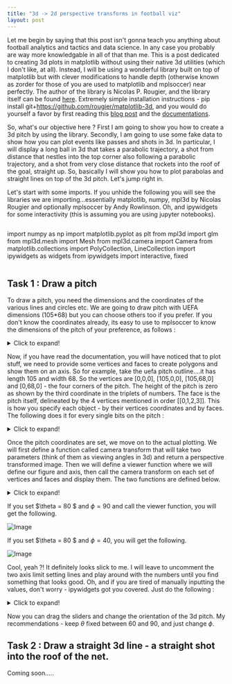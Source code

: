 ```yaml
---
title: "3d -> 2d perspective transforms in football viz"
layout: post
---
```


Let me begin by saying that this post isn't gonna teach you anything about football analytics and tactics and data science. In any case you probably are way more knowledgable in all of that than me. This is a post dedicated to creating 3d plots in matplotlib without using their native 3d utilities (which I don't like, at all). Instead, I will be using a wonderful library built on top of matplotlib but with clever modifications to handle depth (otherwise known as zorder for those of you are used to matplotlib and mplsoccer) near perfectly. The author of the library is Nicolas P. Rougier, and the library itself can be found [here](https://github.com/rougier/matplotlib-3d). Extremely simple installation instructions - pip install git+https://github.com/rougier/matplotlib-3d, and you would do yourself a favor by first reading this [blog post](https://matplotlib.org/matplotblog/posts/custom-3d-engine/) and the [documentations](https://github.com/rougier/matplotlib-3d/blob/master/doc/README.md).

So, what's our objective here ? First I am going to show you how to create a 3d pitch by using the library. Secondly, I am going to use some fake data to show how you can plot events like passes and shots in 3d. In particular, I will display a long ball in 3d that takes a parabolic trajectory, a shot from distance that nestles into the top corner also following a parabolic trajectory, and a shot from very close distance that rockets into the roof of the goal, straight up. So, basically I will show you how to plot parabolas and straight lines on top of the 3d pitch. Let's jump right in.

Let's start with some imports. If you unhide the following you will see the libraries we are importing...essentially matplotlib, numpy, mpl3d by Nicolas Rougier and optionally mplsoccer by Andy Rowlinson. Oh, and ipywidgets for some interactivity (this is assuming you are using jupyter notebooks).

```{toggle}

```

import numpy as np
import matplotlib.pyplot as plt
from mpl3d import glm
from mpl3d.mesh import Mesh
from mpl3d.camera import Camera
from matplotlib.collections import PolyCollection, LineCollection
import ipywidgets as widgets
from ipywidgets import interactive, fixed
```

```


## Task 1 : Draw a pitch

To draw a pitch, you need the dimensions and the coordinates of the various lines and circles etc. We are going to draw pitch with UEFA dimensions (105*68) but you can choose others too if you prefer. If you don't know the coordinates already, its easy to use to mplsoccer to know the dimensions of the pitch of your preference, as follows : 

<details>
    <summary>Click to expand!</summary>

```tsql
pitch = Pitch(pitch_type = 'uefa')
pitch.dim
```
</details>

Now, if you have read the documentation, you will have noticed that to plot stuff, we need to provide some vertices and faces to create polygons and show them on an axis. So for example, take the uefa pitch outline....it has length 105 and width 68. So the vertices are [0,0,0], [105,0,0], [105,68,0] and [0,68,0] - the four corners of the pitch. The height of the pitch is zero as shown by the third coordinate in the triplets of numbers. The face is the pitch itself, delineated by the 4 vertices mentioned in order [[0,1,2,3]]. This is how you specify each object - by their vertices coordinates and by faces. The following does it for every single bits on the pitch : 

<details>
    <summary>Click to expand!</summary>

```tsql
pitch_outline = np.array(
    [
        [0.0, 0.0, 0.0],
        [105.0, 0.0, 0.0],
        [105.0, 68.0, 0.0],
        [0.0, 68.0, 0.0],
    ]
)
f_pitch_outline = [[0, 1, 2, 3]]

right_penalty_box = np.array(
    [
        [88.5, 13.84, 0.0],
        [105.0, 13.84, 0.0],
        [105.0, 54.16, 0.0],
        [88.5, 54.16, 0.0],
    ]
)

f_right_penalty_box = [[0, 1, 2, 3]]

left_penalty_box = np.array(
    [
        [0.5, 13.84, 0.0],
        [16.5, 13.84, 0.0],
        [16.5, 54.16, 0.0],
        [0.0, 54.16, 0.0],
    ]
)

f_left_penalty_box = [[0, 1, 2, 3]]

right_6yd_box = np.array(
    [
        [99.5, 24.84, 0.0],
        [105.0, 24.84, 0.0],
        [105.0, 43.16, 0.0],
        [99.5, 43.16, 0.0],
    ]
)

f_right_6yd_box = [[0, 1, 2, 3]]

left_6yd_box = np.array(
    [
        [0, 24.84, 0.0],
        [5.5, 24.84, 0.0],
        [5.5, 43.16, 0.0],
        [0, 43.16, 0.0],
    ]
)

f_left_6yd_box = [[0, 1, 2, 3]]

centerline = np.array([[52.5, 0.0, 0.0], [52.5, 68, 0.0]])
f_centerline = [[0, 1]]

two_pi_angles = np.linspace(0, 2.0 * np.pi, 100)
centercircle = np.array(
    [52.5 + 9.15 * np.cos(two_pi_angles), 34 + 9.15 * np.sin(two_pi_angles), np.zeros(100)]
).transpose()
f_centercircle = [[i for i in range(len(centercircle))]]

def int_angles(radius, h, k, line_y):
    x1 = h + np.sqrt(radius**2 - (line_y - k) ** 2)
    x2 = h - np.sqrt(radius**2 - (line_y - k) ** 2)
    theta1 = np.arccos((x1 - h) / radius)
    theta2 = np.pi - theta1
    return theta1, theta2


theta1, theta2 = int_angles(9.15, 34, 94, 88.5)
lin1 = np.linspace(np.pi / 2 + theta1, np.pi / 2 + theta2, 200)
lin2 = np.linspace(-np.pi/2+theta1,-np.pi/2+theta2,200)
right_arc = np.array(
    [94 + 9.15 * np.cos(lin1), 34 + 9.15 * np.sin(lin1), np.zeros(200)]
).transpose()

f_right_arc = [[i for i in range(len(right_arc))]]

left_arc = np.array(
    [11 + 9.15 * np.cos(lin2), 34 + 9.15 * np.sin(lin2), np.zeros(200)]
).transpose()

f_left_arc = [[i for i in range(len(left_arc))]]


right_goal = np.array(
    [
        [105, 30.34, 0.0],
        [105, 30.34, 2.4],
        [105, 37.66, 2.4],
        [105, 37.66, 0],
        [107, 30.34, 0.0],
        [107, 30.34, 2.4],
        [107, 37.66, 2.4],
        [107, 37.66, 0],
    ]
)

f_right_goal = [[4, 5, 6, 7], [0, 1, 5, 4], [2, 6, 7, 3], [1, 2, 6, 5]]

left_goal = np.array(
    [
        [0, 30.34, 0.0],
        [0, 30.34, 2.4],
        [0, 37.66, 2.4],
        [0, 37.66, 0],
        [-2, 30.34, 0.0],
        [-2, 30.34, 2.4],
        [-2, 37.66, 2.4],
        [-2, 37.66, 0],
    ]
)

f_left_goal = [[4, 5, 6, 7], [0, 1, 5, 4], [2, 6, 7, 3], [1, 2, 6, 5]]

```
</details>

Once the pitch coordinates are set, we move on to the actual plotting. We will first define a function called camera transform that will take two parameters (think of them as viewing angles in 3d) and return a perspective transformed image. Then we will define a viewer function where we will define our figure and axis, then call the camera transform on each set of vertices and faces and display them. The two functions are defined below.  

<details>
    <summary>Click to expand!</summary>

```tsql

def camera_transform(params, vertices, faces, indx, ax, fc, ec):
    vertices[:, 0] = (vertices[:, 0] - 52.5) / 52.5
    vertices[:, 1] = (vertices[:, 1] - 34) / 52.5
    vertices[:, 2] = (vertices[:, 2] - 2.5 / 2) / 52.5
    camera = Camera("perspective", params[0], params[1], scale=0.8)
    vertices = glm.transform(vertices, camera.transform)

    faces = np.array([vertices[face] for face in faces])
    index = np.argsort(-np.mean(faces[..., 2].squeeze(), axis=-1))
    vertices = faces[index][..., :2]

    collection = PolyCollection(vertices, facecolor=fc, edgecolor=ec)
    ax.add_collection(collection)

#     ax.set_ylim(-0.4, 0.3)
#     ax.set_xlim(-1.5, 1.5)
    return ax

def viewer(theta, phi):
    fig = plt.figure(figsize=(12, 12))
    ax = fig.add_axes([0, 0, 1, 1], xlim=[-1, 1], ylim=[-1, 1], aspect=1)
    ax.axis("off")
    ax.set_title("Plotting 3d Pitch", color="w", fontsize=20)
    fig.set_facecolor("k")
    ax.set_facecolor("k")

    camera_transform(
        params=[theta, phi],
        vertices=pitch_outline.copy(),
        faces=f_pitch_outline.copy(),
        indx=1,
        ax=ax,
        fc="grey",
        ec="w",
    )
    camera_transform(
        params=[theta, phi],
        vertices=right_penalty_box.copy(),
        faces=f_right_penalty_box.copy(),
        indx=1,
        ax=ax,
        fc="grey",
        ec="w",
    )
    camera_transform(
        params=[theta, phi],
        vertices=left_penalty_box.copy(),
        faces=f_left_penalty_box.copy(),
        indx=1,
        ax=ax,
        fc="grey",
        ec="w",
    )
    camera_transform(
        params=[theta, phi],
        vertices=right_6yd_box.copy(),
        faces=f_right_6yd_box.copy(),
        indx=1,
        ax=ax,
        fc="grey",
        ec="w",
    )
    camera_transform(
        params=[theta, phi],
        vertices=left_6yd_box.copy(),
        faces=f_left_6yd_box.copy(),
        indx=1,
        ax=ax,
        fc="grey",
        ec="w",
    )
    camera_transform(
        params=[theta, phi],
        vertices=centerline.copy(),
        faces=f_centerline.copy(),
        indx=1,
        ax=ax,
        fc="grey",
        ec="w",
    )
    camera_transform(
        params=[theta, phi],
        vertices=centercircle.copy(),
        faces=f_centercircle.copy(),
        indx=1,
        ax=ax,
        fc="none",
        ec="w",
    )
    camera_transform(
        params=[theta, phi],
        vertices=right_arc.copy(),
        faces=f_right_arc.copy(),
        indx=1,
        ax=ax,
        fc="none",
        ec="w",
    )
    camera_transform(
        params=[theta, phi],
        vertices=left_arc.copy(),
        faces=f_left_arc.copy(),
        indx=1,
        ax=ax,
        fc="none",
        ec="w",
    )
    camera_transform(
        params=[theta, phi],
        vertices=right_goal.copy(),
        faces=f_right_goal.copy(),
        indx=1,
        ax=ax,
        fc="none",
        ec="w",
    )
    camera_transform(
        params=[theta, phi],
        vertices=left_goal.copy(),
        faces=f_left_goal.copy(),
        indx=1,
        ax=ax,
        fc="none",
        ec="w",
    )


plt.show()

```
</details>

If you set $\theta = 80 $ and $\phi = 90$ and call the viewer function,  you will get the following. 

![Image](https://bosemessi.github.io/images/pitch1.png)

If you set $\theta = 80 $ and $\phi = 40$, you will get the following.

![Image](https://bosemessi.github.io/images/pitch2.png)

Cool, yeah ?! It definitely looks slick to me. I will leave to uncomment the two axis limit setting lines and play around with the numbers until you find something that looks good. Oh, and if you are tired of manually inputting the values, don't worry - ipywidgets got you covered. Just do the following : 

<details>
    <summary>Click to expand!</summary>

```tsql
phi_vals = widgets.FloatSlider(
    value=10,
    min=0,
    max=360.0,
    step=10,
    description="Phi:",
    disabled=False,
    continuous_update=False,
    orientation="horizontal",
    readout=True,
    readout_format=".1f",
)

theta_vals = widgets.FloatSlider(
    value=80,
    min=0,
    max=180.0,
    step=10,
    description="Theta:",
    disabled=False,
    continuous_update=False,
    orientation="horizontal",
    readout=True,
    readout_format=".1f",
)

interactive(viewer, theta=theta_vals, phi=phi_vals)

```
</details>

Now you can drag the sliders and change the orientation of the 3d pitch. My recommendations - keep $\theta$ fixed between 60 and 90, and just change $\phi$.


## Task 2 : Draw a straight 3d line  - a straight shot into the roof of the net. 

Coming soon.....
